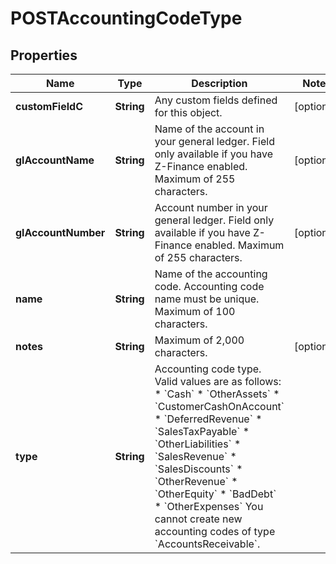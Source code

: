 
# POSTAccountingCodeType

## Properties
Name | Type | Description | Notes
------------ | ------------- | ------------- | -------------
**customFieldC** | **String** | Any custom fields defined for this object.  |  [optional]
**glAccountName** | **String** | Name of the account in your general ledger.  Field only available if you have Z-Finance enabled. Maximum of 255 characters.  |  [optional]
**glAccountNumber** | **String** | Account number in your general ledger.  Field only available if you have Z-Finance enabled. Maximum of 255 characters.  |  [optional]
**name** | **String** | Name of the accounting code.  Accounting code name must be unique. Maximum of 100 characters.  | 
**notes** | **String** | Maximum of 2,000 characters.  |  [optional]
**type** | **String** | Accounting code type.   Valid values are as follows: * &#x60;Cash&#x60; * &#x60;OtherAssets&#x60; * &#x60;CustomerCashOnAccount&#x60; * &#x60;DeferredRevenue&#x60; * &#x60;SalesTaxPayable&#x60; * &#x60;OtherLiabilities&#x60; * &#x60;SalesRevenue&#x60; * &#x60;SalesDiscounts&#x60; * &#x60;OtherRevenue&#x60; * &#x60;OtherEquity&#x60; * &#x60;BadDebt&#x60; * &#x60;OtherExpenses&#x60;            You cannot create new accounting codes of type &#x60;AccountsReceivable&#x60;.  | 



